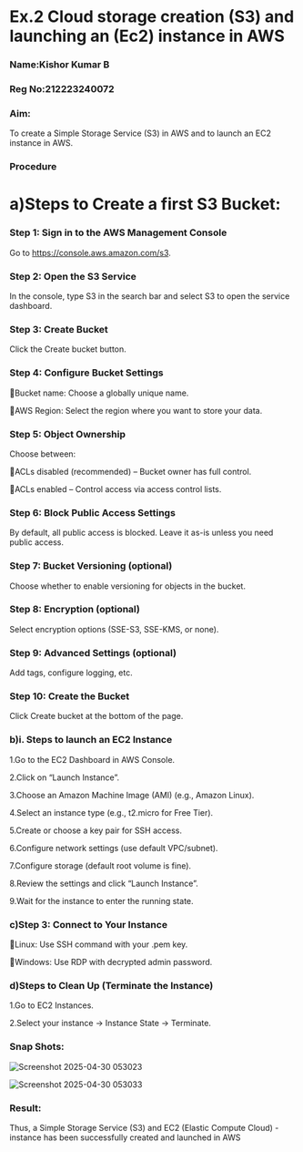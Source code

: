 # Ex.2 Cloud storage creation (S3) and launching an (Ec2) instance in AWS

### Name:Kishor Kumar B

### Reg No:212223240072


### Aim:

To create a Simple Storage Service (S3) in AWS and to launch an EC2 instance in AWS. 

### Procedure

# a)Steps to Create a first S3 Bucket:

### Step 1: Sign in to the AWS Management Console

Go to https://console.aws.amazon.com/s3.

### Step 2: Open the S3 Service

In the console, type S3 in the search bar and select S3 to open the service dashboard.

### Step 3: Create Bucket

Click the Create bucket button.

### Step 4: Configure Bucket Settings

Bucket name: Choose a globally unique name.

AWS Region: Select the region where you want to store your data.

### Step 5: Object Ownership

Choose between:

ACLs disabled (recommended) – Bucket owner has full control.

ACLs enabled – Control access via access control lists.

### Step 6: Block Public Access Settings

By default, all public access is blocked. Leave it as-is unless you need public access.

### Step 7: Bucket Versioning (optional)

Choose whether to enable versioning for objects in the bucket.

### Step 8: Encryption (optional)

Select encryption options (SSE-S3, SSE-KMS, or none).

### Step 9: Advanced Settings (optional)

Add tags, configure logging, etc.

### Step 10: Create the Bucket

Click Create bucket at the bottom of the page.

### b)i. Steps to launch an EC2 Instance

1.Go to the EC2 Dashboard in AWS Console.

2.Click on “Launch Instance”.

3.Choose an Amazon Machine Image (AMI) (e.g., Amazon Linux).

4.Select an instance type (e.g., t2.micro for Free Tier).


5.Create or choose a key pair for SSH access.

6.Configure network settings (use default VPC/subnet).

7.Configure storage (default root volume is fine).

8.Review the settings and click “Launch Instance”.

9.Wait for the instance to enter the running state.


### c)Step 3: Connect to Your Instance

Linux: Use SSH command with your .pem key.

Windows: Use RDP with decrypted admin password.


### d)Steps to Clean Up (Terminate the Instance)

1.Go to EC2 Instances.

2.Select your instance → Instance State → Terminate.

### Snap Shots:
![Screenshot 2025-04-30 053023](https://github.com/user-attachments/assets/0bf3d0a9-1cd3-4afa-8059-8b767c4ad914)

![Screenshot 2025-04-30 053033](https://github.com/user-attachments/assets/05fbf569-4185-475c-b200-7e40fa24bf89)


### Result:

Thus, a Simple Storage Service (S3) and EC2 (Elastic Compute Cloud) - instance has been successfully created and launched in AWS



